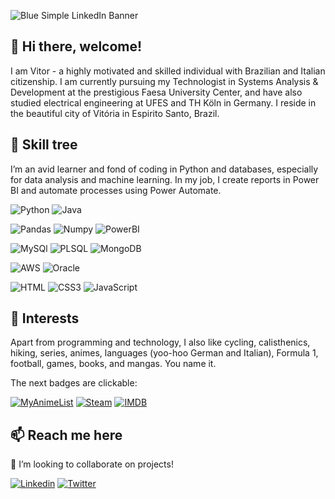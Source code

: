 
![Blue Simple LinkedIn Banner](https://github.com/vitor-dornela/vitor-dornela/assets/149430048/4695e439-7026-486b-b111-3cb39d5f7a54)

## 👋 Hi there, welcome!
I am Vitor - a highly motivated and skilled individual with Brazilian and Italian citizenship. I am currently pursuing my Technologist in Systems Analysis & Development at the prestigious Faesa University Center, and have also studied electrical engineering at UFES and TH Köln in Germany. I reside in the beautiful city of Vitória in Espirito Santo, Brazil.

## 🌱 Skill tree

I’m an avid learner and fond of coding in Python and databases, especially for data analysis and machine learning. In my job, I create reports in Power BI and automate processes using Power Automate.

![Python](https://img.shields.io/badge/Python-FFD43B?style=for-the-badge&logo=python&logoColor=blue) ![Java](https://img.shields.io/badge/java-%23ED8B00.svg?style=for-the-badge&logo=openjdk&logoColor=white)

 ![Pandas](https://img.shields.io/badge/Pandas-2C2D72?style=for-the-badge&logo=pandas&logoColor=white) ![Numpy](https://img.shields.io/badge/Numpy-777BB4?style=for-the-badge&logo=numpy&logoColor=white) ![PowerBI](https://img.shields.io/badge/PowerBI-F2C811?style=for-the-badge&logo=Power%20BI&logoColor=white)

![MySQl](https://img.shields.io/badge/MySQL-005C84?style=for-the-badge&logo=mysql&logoColor=white) ![PLSQL](https://img.shields.io/badge/PLSQL-F80000?style=for-the-badge&logo=oracle&logoColor=black) ![MongoDB](https://img.shields.io/badge/MongoDB-4EA94B?style=for-the-badge&logo=mongodb&logoColor=white)

![AWS](https://img.shields.io/badge/Amazon_AWS-FF9900?style=for-the-badge&logo=amazonaws&logoColor=white) ![Oracle](https://img.shields.io/badge/Oracle-F80000?style=for-the-badge&logo=oracle&logoColor=black)

![HTML](https://img.shields.io/badge/HTML5-E34F26?style=for-the-badge&logo=html5&logoColor=white) ![CSS3](https://img.shields.io/badge/CSS3-1572B6?style=for-the-badge&logo=css3&logoColor=white) ![JavaScript](https://img.shields.io/badge/JavaScript-323330?style=for-the-badge&logo=javascript&logoColor=F7DF1E)

## 👀 Interests
Apart from programming and technology, I also like cycling, calisthenics, hiking, series, animes, languages (yoo-hoo German and Italian), Formula 1, football, games, books, and mangas. You name it.

The next badges are clickable:

[![MyAnimeList](https://img.shields.io/badge/Myanimelist-2E51A2?style=for-the-badge&logo=myanimelist&logoColor=white)](https://myanimelist.net/profile/vitorgunarea) [![Steam](https://img.shields.io/badge/Steam-000000?style=for-the-badge&logo=steam&logoColor=white)](https://steamcommunity.com/profiles/76561198034548900/) [![IMDB](https://img.shields.io/badge/IMDB-blue?style=for-the-badge&logo=imdb&logoColor=black&color=yellow)](https://www.imdb.com/user/ur33311290)







## 📫 Reach me here 
💞️ I’m looking to collaborate on projects!

[![Linkedin](https://img.shields.io/badge/LinkedIn-0077B5?style=for-the-badge&logo=linkedin&logoColor=white)](https://www.linkedin.com/in/vitor-dornela/) [![Twitter](https://img.shields.io/badge/Twitter-1DA1F2?style=for-the-badge&logo=twitter&logoColor=white)](https://twitter.com/vitor_dornela_m)

<!---
vitor-dornela/vitor-dornela is a ✨ special ✨ repository because its `README.md` (this file) appears on your GitHub profile.
You can click the Preview link to take a look at your changes.

Repositoório massa para pegar badges:
https://github.com/alexandresanlim/Badges4-README.md-Profile 
--->
